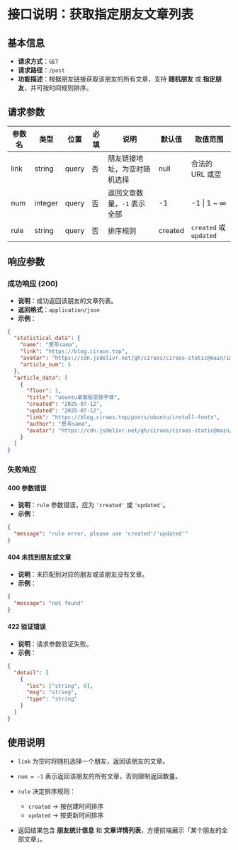 # 接口说明：获取指定朋友文章列表

## 基本信息

* **请求方式**：`GET`
* **请求路径**：`/post`
* **功能描述**：根据朋友链接获取该朋友的所有文章，支持 **随机朋友** 或 **指定朋友**，并可按时间规则排序。

## 请求参数

| 参数名  | 类型      | 位置    | 必填 | 说明               | 默认值     | 取值范围                  |
| ---- | ------- | ----- | -- | ---------------- | ------- | --------------------- |
| link | string  | query | 否  | 朋友链接地址，为空时随机选择   | null    | 合法的 URL 或空            |
| num  | integer | query | 否  | 返回文章数量，`-1` 表示全部 | -1      | -1 \| 1 \~ ∞          |
| rule | string  | query | 否  | 排序规则             | created | `created` 或 `updated` |

## 响应参数

### 成功响应 (200)

* **说明**：成功返回该朋友的文章列表。
* **返回格式**：`application/json`
* **示例**：

```json
{
  "statistical_data": {
    "name": "葱苓sama",
    "link": "https://blog.ciraos.top",
    "avatar": "https://cdn.jsdelivr.net/gh/ciraos/ciraos-static@main/img/avatar1.webp",
    "article_num": 5
  },
  "article_data": [
    {
      "floor": 1,
      "title": "ubuntu桌面版安装字体",
      "created": "2025-07-12",
      "updated": "2025-07-12",
      "link": "https://blog.ciraos.top/posts/ubuntu/install-fonts",
      "author": "葱苓sama",
      "avatar": "https://cdn.jsdelivr.net/gh/ciraos/ciraos-static@main/img/avatar1.webp"
    }
  ]
}
```

### 失败响应

#### 400 参数错误

* **说明**：`rule` 参数错误，应为 `'created'` 或 `'updated'`。
* **示例**：

```json
{
  "message": "rule error, please use 'created'/'updated'"
}
```

#### 404 未找到朋友或文章

* **说明**：未匹配到对应的朋友或该朋友没有文章。
* **示例**：

```json
{
  "message": "not found"
}
```

#### 422 验证错误

* **说明**：请求参数验证失败。
* **示例**：

```json
{
  "detail": [
    {
      "loc": ["string", 0],
      "msg": "string",
      "type": "string"
    }
  ]
}
```

## 使用说明

* `link` 为空时将随机选择一个朋友，返回该朋友的文章。
* `num = -1` 表示返回该朋友的所有文章，否则限制返回数量。
* `rule` 决定排序规则：

  * `created` → 按创建时间排序
  * `updated` → 按更新时间排序
* 返回结果包含 **朋友统计信息** 和 **文章详情列表**，方便前端展示「某个朋友的全部文章」。
